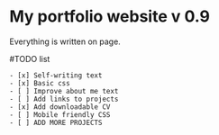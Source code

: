 # My portfolio website v 0.9

Everything is written on page.

#TODO list

	- [x] Self-writing text
	- [x] Basic css
	- [ ] Improve about me text
	- [ ] Add links to projects
	- [x] Add downloadable CV 
	- [ ] Mobile friendly CSS
	- [ ] ADD MORE PROJECTS